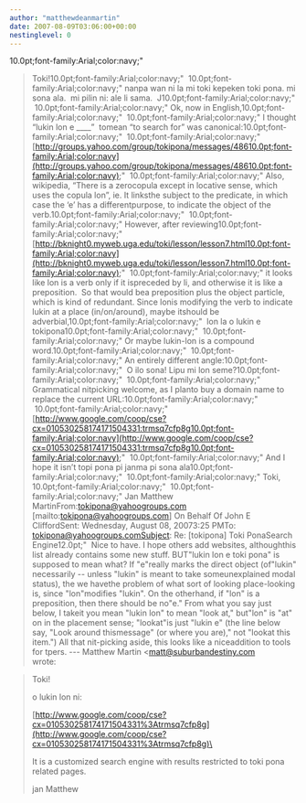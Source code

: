 ```yaml
---
author: "matthewdeanmartin"
date: 2007-08-09T03:06:00+00:00
nestinglevel: 0
---
```

10.0pt;font-family:Arial;color:navy;"
>Toki!10.0pt;font-family:Arial;color:navy;"
> 10.0pt;font-family:Arial;color:navy;"
>nanpa wan ni la mi toki kepeken toki pona. mi sona ala.  mi pilin ni: ale li sama.  J10.0pt;font-family:Arial;color:navy;"
> 10.0pt;font-family:Arial;color:navy;"
>Ok, now in English,10.0pt;font-family:Arial;color:navy;"
> 10.0pt;font-family:Arial;color:navy;"
>I thought “lukin lon e \_\_\_\_”  tomean “to search for” was canonical:10.0pt;font-family:Arial;color:navy;"
> 10.0pt;font-family:Arial;color:navy;"
>[http://groups.yahoo.com/group/tokipona/messages/48610.0pt;font-family:Arial;color:navy](http://groups.yahoo.com/group/tokipona/messages/48610.0pt;font-family:Arial;color:navy);"
> 10.0pt;font-family:Arial;color:navy;"
>Also, wikipedia, “There is a zerocopula except in locative sense, which uses the copula lon”, ie. It linksthe subject to the predicate, in which case the ‘e’ has a differentpurpose, to indicate the object of the verb.10.0pt;font-family:Arial;color:navy;"
> 10.0pt;font-family:Arial;color:navy;"
>However, after reviewing10.0pt;font-family:Arial;color:navy;"
>[http://bknight0.myweb.uga.edu/toki/lesson/lesson7.html10.0pt;font-family:Arial;color:navy](http://bknight0.myweb.uga.edu/toki/lesson/lesson7.html10.0pt;font-family:Arial;color:navy);"
> 10.0pt;font-family:Arial;color:navy;"
>it looks like lon is a verb only if it ispreceded by li, and otherwise it is like a preposition.  So that would bea preposition plus the object particle, which is kind of redundant. Since lonis modifying the verb to indicate lukin at a place (in/on/around), maybe itshould be adverbial,10.0pt;font-family:Arial;color:navy;"
> lon la o lukin e tokipona10.0pt;font-family:Arial;color:navy;"
> 10.0pt;font-family:Arial;color:navy;"
>Or maybe lukin-lon is a compound word.10.0pt;font-family:Arial;color:navy;"
> 10.0pt;font-family:Arial;color:navy;"
>An entirely different angle:10.0pt;font-family:Arial;color:navy;"
> O ilo sona! Lipu mi lon seme?10.0pt;font-family:Arial;color:navy;"
> 10.0pt;font-family:Arial;color:navy;"
>Grammatical nitpicking welcome, as I planto buy a domain name to replace the current URL:10.0pt;font-family:Arial;color:navy;"
> 10.0pt;font-family:Arial;color:navy;"
>[http://www.google.com/coop/cse?cx=010530258174171504331:trmsq7cfp8g10.0pt;font-family:Arial;color:navy](http://www.google.com/coop/cse?cx=010530258174171504331:trmsq7cfp8g10.0pt;font-family:Arial;color:navy);"
> 10.0pt;font-family:Arial;color:navy;"
>And I hope it isn’t topi pona pi janma pi sona ala10.0pt;font-family:Arial;color:navy;"
> 10.0pt;font-family:Arial;color:navy;"
>Toki, 10.0pt;font-family:Arial;color:navy;"
> 10.0pt;font-family:Arial;color:navy;"
>Jan Matthew MartinFrom:[tokipona@yahoogroups.com](mailto://tokipona@yahoogroups.com) \[mailto:[tokipona@yahoogroups.com](mailto://tokipona@yahoogroups.com)\] On Behalf Of John E CliffordSent: Wednesday, August 08, 20073:25 PMTo: [tokipona@yahoogroups.comSubject](mailto://tokipona@yahoogroups.comSubject): Re: \[tokipona\] Toki PonaSearch Engine12.0pt;"
> Nice to have. I hope others add websites, althoughthis list already contains some new stuff. BUT"lukin lon e toki pona" is supposed to mean what? If "e"really marks the direct object (of"lukin" necessarily --
 unless "lukin" is meant to take someunexplained modal status), the we havethe problem of what sort of looking place-looking is, since "lon"modifies "lukin". On the otherhand, if "lon" is a preposition, then there should be no"e." From what you say just below, I takeit you mean "lukin lon" to mean "look at," but"lon" is "at" on in the placement sense; "lookat"is just "lukin e" (the line below say, "Look around thismessage" (or where you are)," not "lookat this item.") All that nit-picking aside, this looks like a niceaddition to tools for tpers. ---
 Matthew Martin <[matt@suburbandestiny.com](mailto://matt@suburbandestiny.com)\
>wrote:

> Toki!
> 
> o lukin lon ni: 
> 
> [http://www.google.com/coop/cse?cx=010530258174171504331%3Atrmsq7cfp8g](http://www.google.com/coop/cse?cx=010530258174171504331%3Atrmsq7cfp8g)\
> 
> It is a customized search engine with results restricted to toki pona 
> related pages.
> 
> jan Matthew
> 
>